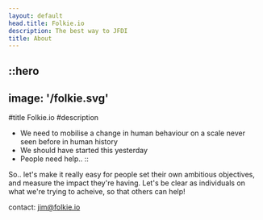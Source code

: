```yaml
---
layout: default
head.title: Folkie.io
description: The best way to JFDI
title: About
---
```


::hero
---
image: '/folkie.svg'
---
#title
Folkie.io
#description
- We need to mobilise a change in human behaviour on a scale never seen before in human history
- We should have started this yesterday
- People need help..
::

So.. let's make it really easy for people set their own ambitious objectives, and measure the impact they're having.  Let's be clear as individuals on what we're trying to acheive, so that others can help! 

contact: jim@folkie.io

